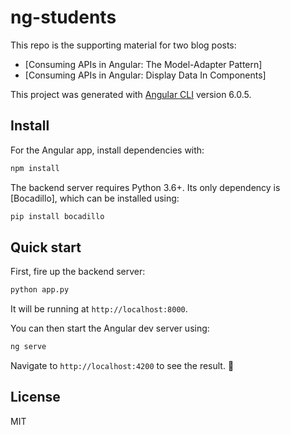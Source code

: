 # ng-students

This repo is the supporting material for two blog posts:

- [Consuming APIs in Angular: The Model-Adapter Pattern]
- [Consuming APIs in Angular: Display Data In Components]

This project was generated with [Angular CLI](https://github.com/angular/angular-cli) version 6.0.5.

## Install

For the Angular app, install dependencies with:

```bash
npm install
```

The backend server requires Python 3.6+. Its only dependency is [Bocadillo], which can be installed using:

```bash
pip install bocadillo
```

## Quick start

First, fire up the backend server:

```bash
python app.py
```

It will be running at `http://localhost:8000`.

You can then start the Angular dev server using:

```bash
ng serve
```

Navigate to `http://localhost:4200` to see the result. 🎊

## License

MIT

